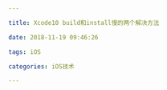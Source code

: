 ```yaml
---

title: Xcode10 build和install慢的两个解决方法

date: 2018-11-19 09:46:26

tags: iOS

categories: iOS技术

---
```



